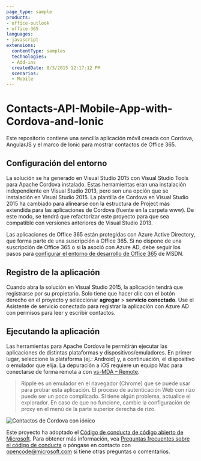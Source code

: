 ```yaml
---
page_type: sample
products:
- office-outlook
- office-365
languages:
- javascript
extensions:
  contentType: samples
  technologies:
  - Add-ins
  createdDate: 8/3/2015 12:17:12 PM
  scenarios:
  - Mobile
---
```

# Contacts-API-Mobile-App-with-Cordova-and-Ionic
Este repositorio contiene una sencilla aplicación móvil creada con Cordova, AngularJS y el marco de Ionic para mostrar contactos de Office 365.
## Configuración del entorno ##
La solución se ha generado en Visual Studio 2015 con Visual Studio Tools para Apache Cordova instalado. Estas herramientas eran una instalación independiente en Visual Studio 2013, pero son una opción que se instalación en Visual Studio 2015. La plantilla de Cordova en Visual Studio 2015 ha cambiado para alinearse con la estructura de Project más extendida para las aplicaciones de Cordova (fuente en la carpeta www). De este modo, se tendrá que refactorizar este proyecto para que sea compatible con versiones anteriores de Visual Studio 2013.

Las aplicaciones de Office 365 están protegidas con Azure Active Directory, que forma parte de una suscripción a Office 365. Si no dispone de una suscripción de Office 365 o si la asoció con Azure AD, debe seguir los pasos para [configurar el entorno de desarrollo de Office 365](https://msdn.microsoft.com/office/office365/HowTo/setup-development-environment "configurar el entorno de desarrollo de Office 365") de MSDN.

## Registro de la aplicación ##
Cuando abra la solución en Visual Studio 2015, la aplicación tendrá que registrarse por su propietario. Solo tiene que hacer clic con el botón derecho en el proyecto y seleccionar **agregar** > **servicio conectado**. Use el Asistente de servicio conectado para registrar la aplicación con Azure AD con permisos para leer y escribir contactos.
## Ejecutando la aplicación ##
Las herramientas para Apache Cordova le permitirán ejecutar las aplicaciones de distintas plataformas y dispositivos/emuladores. En primer lugar, seleccione la plataforma (ej.: Android) y, a continuación, el dispositivo o emulador que elija. La depuración a iOS requiere un equipo Mac para conectarse de forma remota a con [vs-MDA – Remote](https://www.npmjs.com/package/vs-mda-remote "vs-MDA-Remote").

> Ripple es un emulador en el navegador (Chrome) que se puede usar para probar esta aplicación. El proceso de autenticación Web con rizo puede ser un poco complicado. Si tiene algún problema, actualice el explorador. En caso de que no funcione, cambie la configuración de proxy en el menú de la parte superior derecha de rizo.

![Contactos de Cordova con iónico](http://i.imgur.com/qOF7y0w.png)



Este proyecto ha adoptado el [Código de conducta de código abierto de Microsoft](https://opensource.microsoft.com/codeofconduct/). Para obtener más información, vea [Preguntas frecuentes sobre el código de conducta](https://opensource.microsoft.com/codeofconduct/faq/) o póngase en contacto con [opencode@microsoft.com](mailto:opencode@microsoft.com) si tiene otras preguntas o comentarios.
